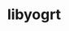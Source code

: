 ---
title: "libyogrt"
layout: cache
categories: [package, v0.18.1]
meta: {"versions": ["1.27"], "compilers": ["gcc@=7.5.0"], "oss": ["ubuntu18.04"], "platforms": ["linux"], "targets": ["x86_64"], "stacks": ["e4s", "radiuss", "root", "tutorial"], "num_specs": 2, "num_specs_by_stack": {"root": 2, "tutorial": 1, "radiuss": 1, "e4s": 1}}
spec_details: [{"hash": "cycgrzl57drqq4ufs5buexd6rmg6kj4r", "compiler": "gcc@=7.5.0", "versions": ["1.27"], "os": "ubuntu18.04", "platform": "linux", "target": "x86_64", "variants": ["scheduler=slurm", "~static"], "stacks": ["root", "tutorial", "radiuss"], "size": "-", "tarball": "https://binaries.spack.io/v0.18.1/build_cache/linux-ubuntu18.04-x86_64/gcc-7.5.0/libyogrt-1.27/linux-ubuntu18.04-x86_64-gcc-7.5.0-libyogrt-1.27-cycgrzl57drqq4ufs5buexd6rmg6kj4r.spack"}, {"hash": "nvrr4zmis3g4cnqiqb6ppqcep24en3fy", "compiler": "gcc@=7.5.0", "versions": ["1.27"], "os": "ubuntu18.04", "platform": "linux", "target": "x86_64", "variants": ["scheduler=slurm", "~static"], "stacks": ["root", "e4s"], "size": "-", "tarball": "https://binaries.spack.io/v0.18.1/build_cache/linux-ubuntu18.04-x86_64/gcc-7.5.0/libyogrt-1.27/linux-ubuntu18.04-x86_64-gcc-7.5.0-libyogrt-1.27-nvrr4zmis3g4cnqiqb6ppqcep24en3fy.spack"}]
---